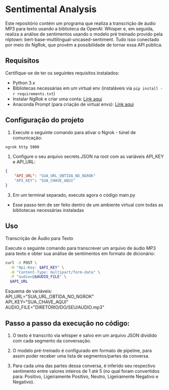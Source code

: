 # Sentimental Analysis

Este repositório contém um programa que realiza a transcrição de áudio MP3 para texto usando a biblioteca da OpenAI: Whisper e, em seguida, realiza a análise de sentimentos usando o modelo pré treinado provido pela nlptown: bert-base-multilingual-uncased-sentiment.
Tudo isso conectado por meio do NgRok, que provém a possibilidade de tornar essa API pública.

## Requisitos

Certifique-se de ter os seguintes requisitos instalados:

- Python 3.x
- Bibliotecas necessárias em um virtual env (instaláveis via `pip install -r requirements.txt`)
- Instalar NgRok e criar uma conta: [Link aqui](https://ngrok.com/download)
- Anaconda Prompt (para criação de virtual envs): [Link aqui](https://www.anaconda.com/download)

## Configuração do projeto

1. Execute o seguinte comando para ativar o Ngrok - túnel de comunicação:
```bash
ngrok http 5000
```

1. Configure o seu arquivo secrets.JSON na root com as variáveis API_KEY e API_URL:
```json
{
    "API_URL": "SUA_URL_OBTIDA_NO_NGROK"
    "API_KEY": "SUA_CHAVE_AQUI"
}
```

3. Em um terminal separado, execute agora o código main.py
- Esse passo tem de ser feito dentro de um ambiente virtual com todas as bibliotecas necessárias instaladas

## Uso
Transcrição de Áudio para Texto

Execute o seguinte comando para transcrever um arquivo de áudio MP3 para texto e obter sua análise de sentimentos em formato de dicionário:
```bash
curl -X POST \
  -H "Api-Key: $API_KEY" \
  -H "Content-Type: multipart/form-data" \
  -F "audio=@$AUDIO_FILE" \
  $API_URL
```
Esquema de variáveis:<br>
API_URL="SUA_URL_OBTIDA_NO_NGROK" <br>
API_KEY="SUA_CHAVE_AQUI" <br>
AUDIO_FILE="DIRETÓRIO/DO/SEU/AUDIO.mp3"

## Passo a passo da execução no código: 
1. O texto é transcrito via whisper e salvo em um arquivo JSON dividido com cada segmento da conversação.

2. O modelo pré-treinado é configurado em formato de pipeline, para assim poder receber uma lista de segmentos/partes da conversa.

3. Para cada uma das partes dessa conversa, é inferido seu respectivo sentimento entre valores inteiros de 1 até 5 (no qual foram convertidos para: Positivo, Ligeiramente Positivo, Neutro, Ligeiramente Negativo e Negativo).
